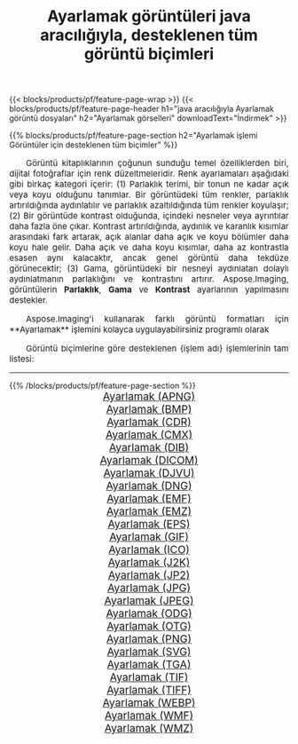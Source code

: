 ﻿---
title: Ayarlamak görüntüleri java aracılığıyla, desteklenen tüm görüntü biçimleri 
weight: 3920
url: /tr/java/adjust/ 
lang: tr
langdirlevel: 2
locales: zh-hans,ja,it,ru,de,es,fr,nl,id,lt,pl,pt,vi,tr,ko,zh-hant,ar,hi,th,sv,cs,uk,he
description: Aspose.Imaging'i kullanarak, java Aracılığıyla kolayca Ayarlamak görüntüleri oluşturabilirsiniz
---

{{< blocks/products/pf/feature-page-wrap >}}
{{< blocks/products/pf/feature-page-header h1="java aracılığıyla Ayarlamak görüntü dosyaları" h2="Ayarlamak görselleri" downloadText="İndirmek" >}}


{{% blocks/products/pf/feature-page-section  h2="Ayarlamak işlemi Görüntüler için desteklenen tüm biçimler" %}}
<p align="justify" style="text-indent:2em;font-size:15px;">
Görüntü kitaplıklarının çoğunun sunduğu temel özelliklerden biri, dijital fotoğraflar için renk düzeltmeleridir. Renk ayarlamaları aşağıdaki gibi birkaç kategori içerir: (1) Parlaklık terimi, bir tonun ne kadar açık veya koyu olduğunu tanımlar. Bir görüntüdeki tüm renkler, parlaklık artırıldığında aydınlatılır ve parlaklık azaltıldığında tüm renkler koyulaşır; (2) Bir görüntüde kontrast olduğunda, içindeki nesneler veya ayrıntılar daha fazla öne çıkar. Kontrast artırıldığında, aydınlık ve karanlık kısımlar arasındaki fark artarak, açık alanlar daha açık ve koyu bölümler daha koyu hale gelir. Daha açık ve daha koyu kısımlar, daha az kontrastla esasen aynı kalacaktır, ancak genel görüntü daha tekdüze görünecektir; (3) Gama, görüntüdeki bir nesneyi aydınlatan dolaylı aydınlatmanın parlaklığını ve kontrastını artırır. Aspose.Imaging, görüntülerin <b>Parlaklık</b>, <b>Gama</b> ve <b>Kontrast</b> ayarlarının yapılmasını destekler.
</p>
<p align="justify" style="text-indent:2em;font-size:15px;">
Aspose.Imaging'i kullanarak farklı görüntü formatları için **Ayarlamak** işlemini kolayca uygulayabilirsiniz programlı olarak
</p>
<p align="justify" style="text-indent:2em;font-size:15px;">
Görüntü biçimlerine göre desteklenen {işlem adı} işlemlerinin tam listesi:
</p>
<hr/>
{{% /blocks/products/pf/feature-page-section %}}
<div class="container-fluid productfamilypage bg-gray">
    <div class="convertypes bg-gray agp-content section">
        <div class="container">
		<div class="row other-converters" style="gap: 10px;font-size: 19px;text-align:center;">
		    <div class='col-md-2 other-converter remove-lp remove-rp'><a href="/imaging/tr/java/adjust/apng/" style="padding:15px;">Ayarlamak (APNG)</a></div><div class='col-md-2 other-converter remove-lp remove-rp'><a href="/imaging/tr/java/adjust/bmp/" style="padding:15px;">Ayarlamak (BMP)</a></div><div class='col-md-2 other-converter remove-lp remove-rp'><a href="/imaging/tr/java/adjust/cdr/" style="padding:15px;">Ayarlamak (CDR)</a></div><div class='col-md-2 other-converter remove-lp remove-rp'><a href="/imaging/tr/java/adjust/cmx/" style="padding:15px;">Ayarlamak (CMX)</a></div><div class='col-md-2 other-converter remove-lp remove-rp'><a href="/imaging/tr/java/adjust/dib/" style="padding:15px;">Ayarlamak (DIB)</a></div><div class='col-md-2 other-converter remove-lp remove-rp'><a href="/imaging/tr/java/adjust/dicom/" style="padding:15px;">Ayarlamak (DICOM)</a></div><div class='col-md-2 other-converter remove-lp remove-rp'><a href="/imaging/tr/java/adjust/djvu/" style="padding:15px;">Ayarlamak (DJVU)</a></div><div class='col-md-2 other-converter remove-lp remove-rp'><a href="/imaging/tr/java/adjust/dng/" style="padding:15px;">Ayarlamak (DNG)</a></div><div class='col-md-2 other-converter remove-lp remove-rp'><a href="/imaging/tr/java/adjust/emf/" style="padding:15px;">Ayarlamak (EMF)</a></div><div class='col-md-2 other-converter remove-lp remove-rp'><a href="/imaging/tr/java/adjust/emz/" style="padding:15px;">Ayarlamak (EMZ)</a></div><div class='col-md-2 other-converter remove-lp remove-rp'><a href="/imaging/tr/java/adjust/eps/" style="padding:15px;">Ayarlamak (EPS)</a></div><div class='col-md-2 other-converter remove-lp remove-rp'><a href="/imaging/tr/java/adjust/gif/" style="padding:15px;">Ayarlamak (GIF)</a></div><div class='col-md-2 other-converter remove-lp remove-rp'><a href="/imaging/tr/java/adjust/ico/" style="padding:15px;">Ayarlamak (ICO)</a></div><div class='col-md-2 other-converter remove-lp remove-rp'><a href="/imaging/tr/java/adjust/j2k/" style="padding:15px;">Ayarlamak (J2K)</a></div><div class='col-md-2 other-converter remove-lp remove-rp'><a href="/imaging/tr/java/adjust/jp2/" style="padding:15px;">Ayarlamak (JP2)</a></div><div class='col-md-2 other-converter remove-lp remove-rp'><a href="/imaging/tr/java/adjust/jpg/" style="padding:15px;">Ayarlamak (JPG)</a></div><div class='col-md-2 other-converter remove-lp remove-rp'><a href="/imaging/tr/java/adjust/jpeg/" style="padding:15px;">Ayarlamak (JPEG)</a></div><div class='col-md-2 other-converter remove-lp remove-rp'><a href="/imaging/tr/java/adjust/odg/" style="padding:15px;">Ayarlamak (ODG)</a></div><div class='col-md-2 other-converter remove-lp remove-rp'><a href="/imaging/tr/java/adjust/otg/" style="padding:15px;">Ayarlamak (OTG)</a></div><div class='col-md-2 other-converter remove-lp remove-rp'><a href="/imaging/tr/java/adjust/png/" style="padding:15px;">Ayarlamak (PNG)</a></div><div class='col-md-2 other-converter remove-lp remove-rp'><a href="/imaging/tr/java/adjust/svg/" style="padding:15px;">Ayarlamak (SVG)</a></div><div class='col-md-2 other-converter remove-lp remove-rp'><a href="/imaging/tr/java/adjust/tga/" style="padding:15px;">Ayarlamak (TGA)</a></div><div class='col-md-2 other-converter remove-lp remove-rp'><a href="/imaging/tr/java/adjust/tif/" style="padding:15px;">Ayarlamak (TIF)</a></div><div class='col-md-2 other-converter remove-lp remove-rp'><a href="/imaging/tr/java/adjust/tiff/" style="padding:15px;">Ayarlamak (TIFF)</a></div><div class='col-md-2 other-converter remove-lp remove-rp'><a href="/imaging/tr/java/adjust/webp/" style="padding:15px;">Ayarlamak (WEBP)</a></div><div class='col-md-2 other-converter remove-lp remove-rp'><a href="/imaging/tr/java/adjust/wmf/" style="padding:15px;">Ayarlamak (WMF)</a></div><div class='col-md-2 other-converter remove-lp remove-rp'><a href="/imaging/tr/java/adjust/wmz/" style="padding:15px;">Ayarlamak (WMZ)</a></div>
                </div>
        </div>
    </div>
</div>
<br/>
